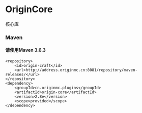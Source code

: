 # OriginCore
核心库
### Maven
#### 请使用Maven 3.6.3
```
<repository>
    <id>origin-craft</id>
    <url>http://address.originmc.cn:8081/repository/maven-releases/</url>
</repository>
<dependency>
    <groupId>cn.originmc.plugins</groupId>
    <artifactId>origin-core</artifactId>
    <version>2.8e</version>
    <scope>provided</scope>
</dependency>
```

